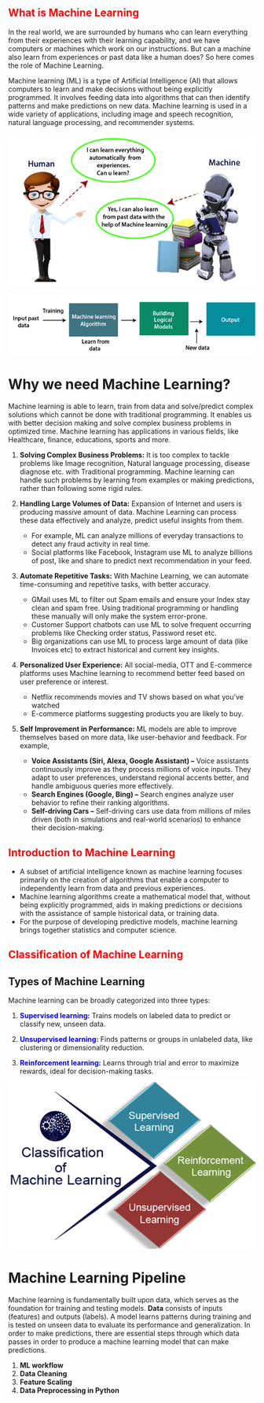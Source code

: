 ## <span style="color:red">**What is Machine Learning**</span>

In the real world, we are surrounded by humans who can learn everything from their experiences with their learning capability, and we have computers or machines which work on our instructions. But can a machine also learn from experiences or past data like a human does? So here comes the role of Machine Learning.

Machine learning (ML) is a type of Artificial Intelligence (AI) that allows computers to learn and make decisions without being explicitly programmed. It involves feeding data into algorithms that can then identify patterns and make predictions on new data. Machine learning is used in a wide variety of applications, including image and speech recognition, natural language processing, and recommender systems.

![aiml](img/introduction-to-machine-learning.png)

![aiml](img/introduction-to-machine-learning2.png)


# Why we need Machine Learning?
Machine learning is able to learn, train from data and solve/predict complex solutions which cannot be done with traditional programming. It enables us with better decision making and solve complex business problems in optimized time. Machine learning has applications in various fields, like Healthcare, finance, educations, sports and more.

1. **Solving Complex Business Problems:**
It is too complex to tackle problems like Image recognition, Natural language processing, disease diagnose etc. with Traditional programming. Machine learning can handle such problems by learning from examples or making predictions, rather than following some rigid rules.

2. **Handling Large Volumes of Data:**
Expansion of Internet and users is producing massive amount of data. Machine Learning can process these data effectively and analyze, predict useful insights from them.
    - For example, ML can analyze millions of everyday transactions to detect any fraud activity in real time.
    - Social platforms like Facebook, Instagram use ML to analyze billions of post, like and share to predict next recommendation in your feed.

3. **Automate Repetitive Tasks:**
With Machine Learning, we can automate time-consuming and repetitive tasks, with better accuracy.

    - GMail uses ML to filter out Spam emails and ensure your Index stay clean and spam free. Using traditional programming or handling these manually will only make the system error-prone.
    - Customer Support chatbots can use ML to solve frequent occurring problems like Checking order status, Password reset etc.
    - Big organizations can use ML to process large amount of data (like Invoices etc) to extract historical and current key insights.

4. **Personalized User Experience:**
All social-media, OTT and E-commerce platforms uses Machine learning to recommend better feed based on user preference or interest.

    - Netflix recommends movies and TV shows based on what you’ve watched
    - E-commerce platforms suggesting products you are likely to buy.

5. **Self Improvement in Performance:**
ML models are able to improve themselves based on more data, like user-behavior and feedback. For example,

    - **Voice Assistants (Siri, Alexa, Google Assistant) –** Voice assistants continuously improve as they process millions of voice inputs. They adapt to user preferences, understand regional accents better, and handle ambiguous queries more effectively.
    - **Search Engines (Google, Bing) –** Search engines analyze user behavior to refine their ranking algorithms.
    - **Self-driving Cars –** Self-driving cars use data from millions of miles driven (both in simulations and real-world scenarios) to enhance their decision-making.

## <span style="color:red">**Introduction to Machine Learning**</span>

- A subset of artificial intelligence known as machine learning focuses primarily on the creation of algorithms that enable a computer to independently learn from data and previous experiences. 
- Machine learning algorithms create a mathematical model that, without being explicitly programmed, aids in making predictions or decisions with the assistance of sample historical data, or training data.
- For the purpose of developing predictive models, machine learning brings together statistics and computer science. 

## <span style="color:red">**Classification of Machine Learning**</span>

## Types of Machine Learning
Machine learning can be broadly categorized into three types:

1. <span style="color:blue">**Supervised learning:**</span>
Trains models on labeled data to predict or classify new, unseen data.

2. <span style="color:blue">**Unsupervised learning:**</span>
Finds patterns or groups in unlabeled data, like clustering or dimensionality reduction.

3. <span style="color:blue">**Reinforcement learning:**</span>
Learns through trial and error to maximize rewards, ideal for decision-making tasks.


![aiml](img/classification-of-machine-learning.png)



# Machine Learning Pipeline
Machine learning is fundamentally built upon data, which serves as the foundation for training and testing models.
**Data** consists of inputs (features) and outputs (labels). A model learns patterns during training and is tested on unseen data to evaluate its performance and generalization. In order to make predictions, there are essential steps through which data passes in order to produce a machine learning model that can make predictions.

1. **ML workflow**
2. **Data Cleaning**
3. **Feature Scaling**
4. **Data Preprocessing in Python**
